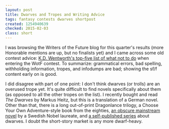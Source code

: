 ```yaml
---
layout: post
title: Dwarves and Tropes and Writing Advice
tags: fantasy contests dwarves shortpost
created: 1254940639
checked: 2015-02-03
class: short
---
```

I was browsing the Writers of the Future blog for this quarter's results (more Honorable mentions are up, but no finalists yet) and I came across some old contest advice:  [K.D. Wentworth's top-five list of what not to do](http://wotfblog.blogspot.com/2007/07/top-five-disqualification-points-during.html) when entering the WotF contest.  To summarize:  grammatical errors, bad spelling, withholding information, tropes, and infodumps are bad; showing the sf/f content early on is good.<!--break-->

I did disagree with part of one point:  I don't think dwarves (or trolls) are an overused trope yet.  It's quite difficult to find novels specifically about them (as opposed to all the other tropes on the list).  I recently bought and read *The Dwarves* by Markus Heitz, but this is a translation of a German novel.  Other than that, there is a long out-of-print Dragonlance trilogy, a Choose Your Own Adventure-style book from the eighties, [an obscure mainstream novel](http://en.wikipedia.org/wiki/The_Dwarf) by a Swedish Nobel laureate, and [a self-published series](http://daadams.com/the-brotherhood-of-dwarves-series/) about dwarves.  I doubt the short-story market is any more dwarf-heavy.
